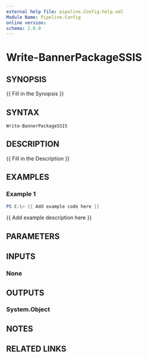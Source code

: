```yaml
---
external help file: pipeline.Config-help.xml
Module Name: Pipeline.Config
online version:
schema: 2.0.0
---
```


# Write-BannerPackageSSIS

## SYNOPSIS
{{ Fill in the Synopsis }}

## SYNTAX

```
Write-BannerPackageSSIS
```

## DESCRIPTION
{{ Fill in the Description }}

## EXAMPLES

### Example 1
```powershell
PS C:\> {{ Add example code here }}
```

{{ Add example description here }}

## PARAMETERS

## INPUTS

### None

## OUTPUTS

### System.Object
## NOTES

## RELATED LINKS
